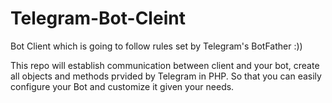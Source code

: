 # Telegram-Bot-Cleint

Bot Client which is going to follow rules set by Telegram's BotFather :))

This repo will establish communication between client and your bot, create all objects and methods prvided by Telegram in PHP. 
So that you can easily configure your Bot and customize it given your needs.
